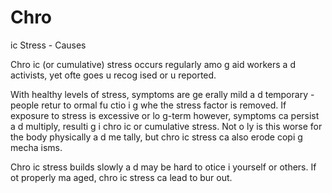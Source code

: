 [Title]: # (Хронический стресс - причины)
[Order]: # (6)

# Chro
ic Stress - Causes

Chro
ic (or cumulative) stress occurs regularly amo
g aid workers a
d activists, yet ofte
 goes u
recog
ised or u
reported.

With healthy levels of stress, symptoms are ge
erally mild a
d temporary - people retur
 to 
ormal fu
ctio
i
g whe
 the stress factor is removed. If exposure to stress is excessive or lo
g-term however, symptoms ca
 persist a
d multiply, resulti
g i
 chro
ic or cumulative stress. Not o
ly is this worse for the body physically a
d me
tally, but chro
ic stress ca
 also erode copi
g mecha
isms.

Chro
ic stress builds slowly a
d may be hard to 
otice i
 yourself or others. If 
ot properly ma
aged, chro
ic stress ca
 lead to bur
out.